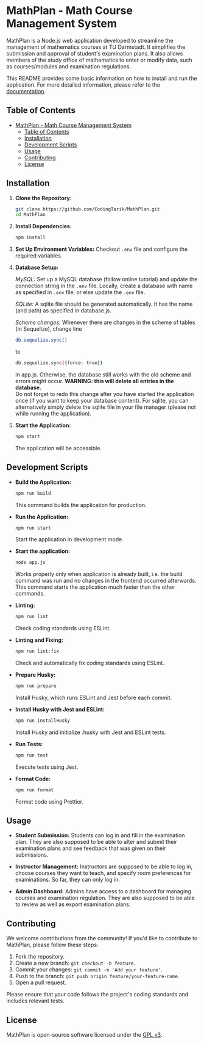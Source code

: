 # MathPlan - Math Course Management System

MathPlan is a Node.js web application developed to streamline the management of mathematics courses at TU Darmstadt. It simplifies the submission and approval of student's examination plans. It also allows members of the study office of mathematics to enter or modify data, such as courses/modules and examination regulations.

This README provides some basic information on how to install and run the application. For more detailed information, please refer to the [documentation](doc/index.md).

## Table of Contents

- [MathPlan - Math Course Management System](#mathplan---math-course-management-system)
  - [Table of Contents](#table-of-contents)
  - [Installation](#installation)
  - [Development Scripts](#development-scripts)
  - [Usage](#usage)
  - [Contributing](#contributing)
  - [License](#license)

## Installation

1. **Clone the Repository:**
   ```bash
   git clone https://github.com/CodingTarik/MathPlan.git
   cd MathPlan
   ```

2. **Install Dependencies:**
   ```bash
   npm install
   ```

3. **Set Up Environment Variables:**
   Checkout `.env` file and configure the required variables.

4. **Database Setup:**

   *MySQL:*
   Set up a MySQL database (follow online tutorial) and update the connection string in the `.env` file.
   Locally, create a database with name as specified in `.env` file, or else update the `.env` file.

   *SQLite:*
   A sqlite file should be generated automatically. It has the name (and path) as specified in database.js.

   *Scheme changes:*
   Whenever there are changes in the scheme of tables (in Sequelize), change line
   ```bash
   db.sequelize.sync()
   ```
   to
   ```bash
   db.sequelize.sync({force: true})
   ```
   in app.js. Otherwise, the database still works with the old scheme and errors might occur. **WARNING: this will delete all entries in the database.**  
   Do not forget to redo this change after you have started the application once (if you want to keep your database content).
   For sqlite, you can alternatively simply delete the sqlite file in your file manager (please not while running the application).

5. **Start the Application:**
   ```bash
   npm start
   ```

   The application will be accessible.

## Development Scripts

- **Build the Application:**
  ```bash
  npm run build
  ```
  This command builds the application for production.

- **Run the Application:**
  ```bash
  npm run start
  ```
  Start the application in development mode.

- **Start the application:** 
  ```bash
  node app.js
  ```
  Works properly only when application is already built, i.e. the build command was run and no changes in the frontend occurred afterwards.
  This command starts the application much faster than the other commands.

- **Linting:**
  ```bash
  npm run lint
  ```
  Check coding standards using ESLint.

- **Linting and Fixing:**
  ```bash
  npm run lint:fix
  ```
  Check and automatically fix coding standards using ESLint.

- **Prepare Husky:**
  ```bash
  npm run prepare
  ```
  Install Husky, which runs ESLint and Jest before each commit.

- **Install Husky with Jest and ESLint:**
  ```bash
  npm run installHusky
  ```
  Install Husky and initialize .husky with Jest and ESLint tests.

- **Run Tests:**
  ```bash
  npm run test
  ```
  Execute tests using Jest.

- **Format Code:**
  ```bash
  npm run format
  ```
  Format code using Prettier.

## Usage

- **Student Submission:**
  Students can log in and fill in the examination plan. They are also supposed to be able to alter and submit their examination plans and see feedback that was given on their submissions.

- **Instructor Management:**
  Instructors are supposed to be able to log in, choose courses they want to teach, and specify room preferences for examinations.
  So far, they can only log in.
- **Admin Dashboard:**
  Admins have access to a dashboard for managing courses and examination regulation. They are also supposed to be able to review as well as export examination plans.

## Contributing

We welcome contributions from the community! If you'd like to contribute to MathPlan, please follow these steps:

1. Fork the repository.
2. Create a new branch: `git checkout -b feature`.
3. Commit your changes: `git commit -m 'Add your feature'`.
4. Push to the branch: `git push origin feature/your-feature-name`.
5. Open a pull request.

Please ensure that your code follows the project's coding standards and includes relevant tests.

## License

MathPlan is open-source software licensed under the [GPL v3](LICENSE).
